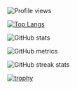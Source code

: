 
![Profile views](https://gpvc.arturio.dev/GabiRP)  


[![Top Langs](https://github-readme-stats.vercel.app/api/top-langs/?username=GabiRP)](https://github.com/anuraghazra/github-readme-stats)







![GitHub stats](https://github-readme-stats.vercel.app/api?username=GabiRP&show_icons=true)  

![GitHub metrics](https://metrics.lecoq.io/GabiRP)  

![GitHub streak stats](https://github-readme-streak-stats.herokuapp.com/?user=GabiRP)  

[![trophy](https://github-profile-trophy.vercel.app/?username=GabiRP)](https://github.com/ryo-ma/github-profile-trophy)
